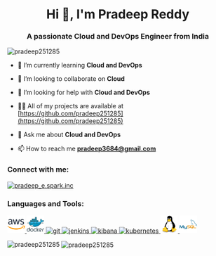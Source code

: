 
<h1 align="center">Hi 👋, I'm Pradeep Reddy</h1>
<h3 align="center">A passionate Cloud and DevOps Engineer from India</h3>

<p align="left"> <img src="https://komarev.com/ghpvc/?username=pradeep251285&label=Profile%20views&color=0e75b6&style=flat" alt="pradeep251285" /> </p>

- 🌱 I’m currently learning **Cloud and DevOps**

- 👯 I’m looking to collaborate on **Cloud**

- 🤝 I’m looking for help with **Cloud and DevOps**

- 👨‍💻 All of my projects are available at [https://github.com/pradeep251285](https://github.com/pradeep251285)

- 💬 Ask me about **Cloud and DevOps**

- 📫 How to reach me **pradeep3684@gmail.com**

<h3 align="left">Connect with me:</h3>
<p align="left">
<a href="https://instagram.com/pradeep_e.spark.inc" target="blank"><img align="center" src="https://raw.githubusercontent.com/rahuldkjain/github-profile-readme-generator/master/src/images/icons/Social/instagram.svg" alt="pradeep_e.spark.inc" height="30" width="40" /></a>
</p>

<h3 align="left">Languages and Tools:</h3>
<p align="left"> <a href="https://aws.amazon.com" target="_blank" rel="noreferrer"> <img src="https://raw.githubusercontent.com/devicons/devicon/master/icons/amazonwebservices/amazonwebservices-original-wordmark.svg" alt="aws" width="40" height="40"/> </a> <a href="https://www.docker.com/" target="_blank" rel="noreferrer"> <img src="https://raw.githubusercontent.com/devicons/devicon/master/icons/docker/docker-original-wordmark.svg" alt="docker" width="40" height="40"/> </a> <a href="https://git-scm.com/" target="_blank" rel="noreferrer"> <img src="https://www.vectorlogo.zone/logos/git-scm/git-scm-icon.svg" alt="git" width="40" height="40"/> </a> <a href="https://www.jenkins.io" target="_blank" rel="noreferrer"> <img src="https://www.vectorlogo.zone/logos/jenkins/jenkins-icon.svg" alt="jenkins" width="40" height="40"/> </a> <a href="https://www.elastic.co/kibana" target="_blank" rel="noreferrer"> <img src="https://www.vectorlogo.zone/logos/elasticco_kibana/elasticco_kibana-icon.svg" alt="kibana" width="40" height="40"/> </a> <a href="https://kubernetes.io" target="_blank" rel="noreferrer"> <img src="https://www.vectorlogo.zone/logos/kubernetes/kubernetes-icon.svg" alt="kubernetes" width="40" height="40"/> </a> <a href="https://www.linux.org/" target="_blank" rel="noreferrer"> <img src="https://raw.githubusercontent.com/devicons/devicon/master/icons/linux/linux-original.svg" alt="linux" width="40" height="40"/> </a> <a href="https://www.mysql.com/" target="_blank" rel="noreferrer"> <img src="https://raw.githubusercontent.com/devicons/devicon/master/icons/mysql/mysql-original-wordmark.svg" alt="mysql" width="40" height="40"/> </a> </p>

<p><img align="left" src="https://github-readme-stats.vercel.app/api/top-langs?username=pradeep251285&show_icons=true&locale=en&layout=compact" alt="pradeep251285" /></p>

<p>&nbsp;<img align="center" src="https://github-readme-stats.vercel.app/api?username=pradeep251285&show_icons=true&locale=en" alt="pradeep251285" /></p>
